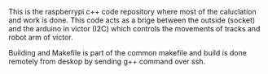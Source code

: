 This is the raspberrypi c++ code repository where most of the caluclation and work is done. 
This code acts as a brige between the outside (socket) and the arduino in victor (I2C) which 
controls the movements of tracks and robot arm of victor. 


Building and Makefile is part of the common makefile and build is done remotely from deskop 
by sending g++ command over ssh. 


